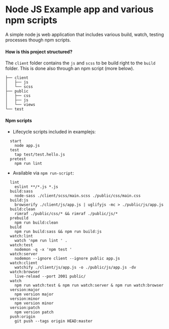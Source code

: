 # Node JS Example app and various npm scripts

A simple node js web application that includes various build, watch, testing processes though npm scripts.

#### How is this project structured?

The `client` folder contains the `js` and `scss` to be build right to the `build` folder. This is done also through an npm script (more below).

```
├── client
│   ├── js
│   └── scss
├── public
│   ├── css
│   ├── js
│   └── views
└── test
```

#### Npm scripts

- Lifecycle scripts included in examplejs:
```
  start
    node app.js
  test
    tap test/test.hello.js
  pretest
    npm run lint
```
- Available via `npm run-script`:
```
  lint
    eslint **/*.js *.js
  build:sass
    node-sass ./client/scss/main.scss ./public/css/main.css
  build:js
    browserify ./client/js/app.js | uglifyjs -mc > ./public/js/app.js
  build:clean
    rimraf ./public/css/* && rimraf ./public/js/*
  prebuild
    npm run build:clean
  build
    npm run build:sass && npm run build:js
  watch:lint
    watch 'npm run lint ' .
  watch:test
    nodemon -q -x 'npm test '
  watch:server
    nodemon --ignore client --ignore public app.js
  watch:client
    watchify ./client/js/app.js -o ./public/js/app.js -dv
  watch:browser
    live-reload --port 2001 public/
  watch
    npm run watch:test & npm run watch:server & npm run watch:browser
  version:major
    npm version major
  version:minor
    npm version minor
  version:patch
    npm version patch
  push:origin
    git push --tags origin HEAD:master
```